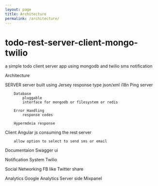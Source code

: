 ```yaml
---
layout: page
title: Architecture
permalink: /architecture/
---
```


todo-rest-server-client-mongo-twilio
====================================

a simple todo client server app using mongodb and twilio sms notification


Architecture

SERVER
		server built using Jersey
			response type json/xml
			i18n
			Ping server

		Database
			pluggable
			interface for mongodb or filesystem or redis

		Error Handling
			response codes

		Hypermdeia response



Client
		Angular js consuming the rest server

		allow option to select to send sms or email

Documentaion
		Swagger ui


Notification System
		Twilio


Social Networking 
		FB like
		Twitter share

Analytics
		Google Analytics
		Server side
		Mixpanel

